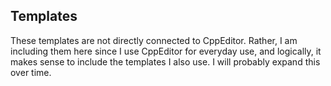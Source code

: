 ## Templates

These templates are not directly connected to CppEditor. Rather, I am including them here since I use CppEditor for everyday use, and logically, it makes sense to include the templates I also use. I will probably expand this over time.